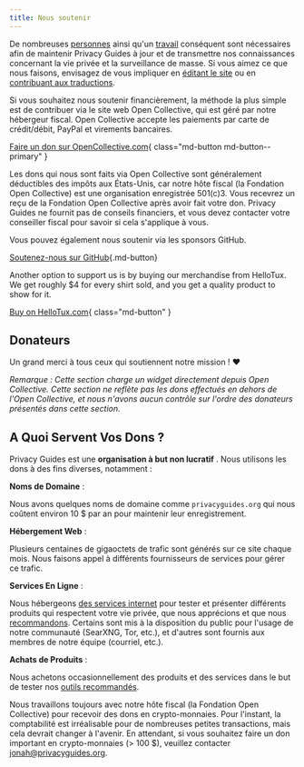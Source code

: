```yaml
---
title: Nous soutenir
---
```


<!-- markdownlint-disable MD036 -->
De nombreuses [personnes](https://github.com/privacyguides/privacyguides.org/graphs/contributors) ainsi qu'un [travail](https://github.com/privacyguides/privacyguides.org/pulse/monthly) conséquent sont nécessaires afin de maintenir Privacy Guides à jour et de transmettre nos connaissances concernant la vie privée et la surveillance de masse. Si vous aimez ce que nous faisons, envisagez de vous impliquer en [éditant le site](https://github.com/privacyguides/privacyguides.org) ou en [contribuant aux traductions](https://crowdin.com/project/privacyguides).

Si vous souhaitez nous soutenir financièrement, la méthode la plus simple est de contribuer via le site web Open Collective, qui est géré par notre hébergeur fiscal. Open Collective accepte les paiements par carte de crédit/débit, PayPal et virements bancaires.

[Faire un don sur OpenCollective.com](https://opencollective.com/privacyguides/donate){ class="md-button md-button--primary" }

Les dons qui nous sont faits via Open Collective sont généralement déductibles des impôts aux États-Unis, car notre hôte fiscal (la Fondation Open Collective) est une organisation enregistrée 501(c)3. Vous recevrez un reçu de la Fondation Open Collective après avoir fait votre don. Privacy Guides ne fournit pas de conseils financiers, et vous devez contacter votre conseiller fiscal pour savoir si cela s'applique à vous.

Vous pouvez également nous soutenir via les sponsors GitHub.

[Soutenez-nous sur GitHub](https://github.com/sponsors/privacyguides ""){.md-button}

Another option to support us is by buying our merchandise from HelloTux. We get roughly $4 for every shirt sold, and you get a quality product to show for it.

[Buy on HelloTux.com](https://hellotux.com/privacyguides){ class="md-button" }

## Donateurs

Un grand merci à tous ceux qui soutiennent notre mission ! :heart:

*Remarque : Cette section charge un widget directement depuis Open Collective. Cette section ne reflète pas les dons effectués en dehors de l'Open Collective, et nous n'avons aucun contrôle sur l'ordre des donateurs présentés dans cette section.*

<script src="https://opencollective.com/privacyguides/banner.js"></script>

## A Quoi Servent Vos Dons ?

Privacy Guides est une **organisation à but non lucratif** . Nous utilisons les dons à des fins diverses, notamment :

**Noms de Domaine**
:

Nous avons quelques noms de domaine comme `privacyguides.org` qui nous coûtent environ 10 $ par an pour maintenir leur enregistrement.

**Hébergement Web**
:

Plusieurs centaines de gigaoctets de trafic sont générés sur ce site chaque mois. Nous faisons appel à différents fournisseurs de services pour gérer ce trafic.

**Services En Ligne**
:

Nous hébergeons [des services internet](https://privacyguides.net) pour tester et présenter différents produits qui respectent votre vie privée, que nous apprécions et que nous [recommandons](../tools.md). Certains sont mis à la disposition du public pour l'usage de notre communauté (SearXNG, Tor, etc.), et d'autres sont fournis aux membres de notre équipe (courriel, etc.).

**Achats de Produits**
:

Nous achetons occasionnellement des produits et des services dans le but de tester nos [outils recommandés](../tools.md).

Nous travaillons toujours avec notre hôte fiscal (la Fondation Open Collective) pour recevoir des dons en crypto-monnaies. Pour l'instant, la comptabilité est irréalisable pour de nombreuses petites transactions, mais cela devrait changer à l'avenir. En attendant, si vous souhaitez faire un don important en crypto-monnaies (> 100 $), veuillez contacter [jonah@privacyguides.org](mailto:jonah@privacyguides.org).
